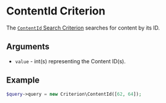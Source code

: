# ContentId Criterion

The [`ContentId` Search Criterion](https://github.com/ezsystems/ezplatform-kernel/blob/v1.0.0/eZ/Publish/API/Repository/Values/Content/Query/Criterion/ContentId.php)
searches for content by its ID.

## Arguments

- `value` - int(s) representing the Content ID(s).

## Example

``` php
$query->query = new Criterion\ContentId([62, 64]);
```

